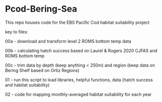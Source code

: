 # Pcod-Bering-Sea

This repo houses code for the EBS Pacific Cod habitat suitability project

key to files:

00a - download and transform level 2 ROMS bottom temp data

00b - calculating hatch success based on Laurel & Rogers 2020 CJFAS and ROMS bottom temp

00c - trim data by depth (keep anything < 250m) and region (keep data on Bering Shelf based on Ortiz Regions)

01 - run this script to load libraries, helpful functions, data (hatch success and habitat suitability)

02 - code for mapping monthly-averaged habitat suitability for each year 
